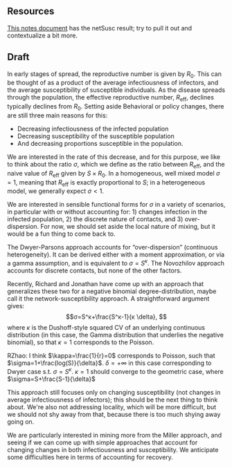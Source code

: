 
## Resources 

[This notes document](notes_NovoANDNetwork.md) has the netSusc result; try to pull it out and contextualize a bit more.

## Draft

In early stages of spread, the reproductive number is given by $R_0$. This can be thought of as a product of the average infectiousness of infectors, and the average susceptibility of susceptible individuals. As the disease spreads through the population, the effective reproductive number, $R_\text{eff}$, declines typically declines from $R_0$. Setting aside Behavioral or policy changes, there are still three main reasons for this: 
- Decreasing infectiousness of the infected population
- Decreasing susceptibility of the susceptible population
- And decreasing proportions susceptible in the population.

We are interested in the rate of this decrease, and for this purpose, we like to think about the ratio $\sigma$, which we define as the ratio between $R_\text{eff}$, and the naive value of $R_\text{eff}$ given by $S\times R_0$. In a homogeneous, well mixed model $\sigma=1$, meaning that $R_\text{eff}$ is exactly proportional to $S$; in a heterogeneous model, we generally expect $\sigma<1$.

We are interested in sensible functional forms for $\sigma$ in a variety of scenarios, in particular with or without accounting for: 1) changes infection in the infected population, 2) the discrete nature of contacts, and 3) over-dispersion. For now, we should set aside the local nature of mixing, but it would be a fun thing to come back to. 

The Dwyer-Parsons approach accounts for “over-dispersion” (continuous heterogeneity). It can be derived either with a moment approximation, or via a gamma assumption, and is equivalent to $σ=S^{κ}$. The Novozhilov approach accounts for discrete contacts, but none of the other factors. 

Recently, Richard and Jonathan have come up with an approach that generalizes these two for a negative binomial degree-distribution, maybe call it the network-susceptibility approach. A straightforward argument gives:
$$σ=S^κ+\frac{S^κ-1}{κ \delta}, $$
where $\kappa$ is the Dushoff-style squared CV of an underlying continuous distribution (in this case, the Gamma distribution that underlies the negative binomial), so that $\kappa=1$ corresponds to the Poisson. 

RZhao: I think $\kappa=\frac{1}{r}=0$ corresponds to Poisson, such that $\sigma=1+\frac{log(S)}{\delta}$. $\delta=+\infty$ in this case corresponding to Dwyer case s.t. $\sigma=S^{\kappa}$. $\kappa=1$ should converge to the geometric case, where $\sigma=S+\frac{S-1}{\delta}$

This approach still focuses only on changing susceptibility (not changes in average infectiousness of infectors); this should be the next thing to think about. We're also not addressing locality, which will be more difficult, but we should not shy away from that, because there is too much shying away going on.

We are particularly interested in mining more from the Miller approach, and seeing if we can come up with simple approaches that account for changing changes in both infectiousness and susceptibility. We anticipate some difficulties here in terms of accounting for recovery.

<!-- Dictation code

Ignore this.

:%s/Arnold\c/R0/g
:%s/Arthur\c/Reff/g
:%s/Sigma\c/σ/g
:%s/Nova\c/Novozhilov/g

-->

